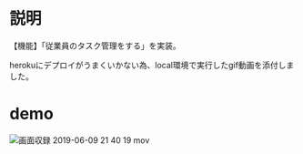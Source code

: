 # 説明
【機能】「従業員のタスク管理をする」を実装。

herokuにデプロイがうまくいかない為、local環境で実行したgif動画を添付しました。
# demo
![画面収録 2019-06-09 21 40 19 mov](https://user-images.githubusercontent.com/43696401/59159102-ba653800-8aff-11e9-82dc-6f23cba08faf.gif)
